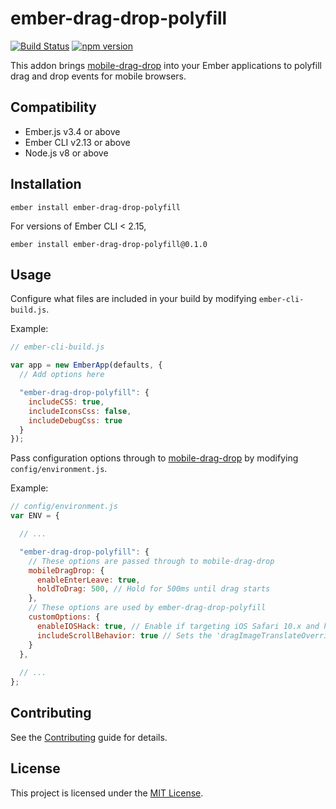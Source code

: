 ember-drag-drop-polyfill
==============================================================================

[![Build Status](https://travis-ci.org/aboveproperty/ember-drag-drop-polyfill.svg?branch=master)](https://travis-ci.org/aboveproperty/ember-drag-drop-polyfill)
[![npm version](https://badge.fury.io/js/ember-drag-drop-polyfill.svg)](http://badge.fury.io/js/ember-drag-drop-polyfill)

This addon brings [mobile-drag-drop](https://github.com/timruffles/mobile-drag-drop) into your Ember applications to polyfill drag and drop events for mobile browsers.

Compatibility
------------------------------------------------------------------------------

* Ember.js v3.4 or above
* Ember CLI v2.13 or above
* Node.js v8 or above

Installation
------------------------------------------------------------------------------

```
ember install ember-drag-drop-polyfill
```

For versions of Ember CLI < 2.15, 

```
ember install ember-drag-drop-polyfill@0.1.0
```

Usage
------------------------------------------------------------------------------

Configure what files are included in your build by modifying `ember-cli-build.js`.

Example:
```javascript
// ember-cli-build.js

var app = new EmberApp(defaults, {
  // Add options here

  "ember-drag-drop-polyfill": {
    includeCSS: true,
    includeIconsCss: false,
    includeDebugCss: true
  }
});
```

Pass configuration options through to [mobile-drag-drop](https://github.com/timruffles/mobile-drag-drop) by modifying `config/environment.js`.

Example:
```javascript
// config/environment.js 
var ENV = {

  // ...

  "ember-drag-drop-polyfill": {
    // These options are passed through to mobile-drag-drop
    mobileDragDrop: {
      enableEnterLeave: true,
      holdToDrag: 500, // Hold for 500ms until drag starts
    },
    // These options are used by ember-drag-drop-polyfill
    customOptions: {
      enableIOSHack: true, // Enable if targeting iOS Safari 10.x and higher, see https://github.com/timruffles/mobile-drag-drop/issues/77
      includeScrollBehavior: true // Sets the 'dragImageTranslateOverride' option in mobile-drag-drop
    }
  },
  
  // ...
};
```

Contributing
------------------------------------------------------------------------------

See the [Contributing](CONTRIBUTING.md) guide for details.


License
------------------------------------------------------------------------------

This project is licensed under the [MIT License](LICENSE.md).

